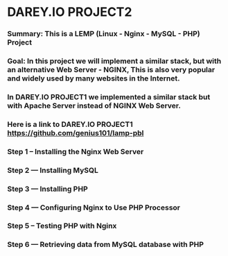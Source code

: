 # DAREY.IO PROJECT2

### Summary: This is a LEMP (Linux - Nginx - MySQL - PHP) Project

### Goal: In this project we will implement a similar stack, but with an alternative Web Server - NGINX, This is also very popular and widely used by many websites in the Internet.

### In DAREY.IO PROJECT1 we implemented a similar stack but with Apache Server instead of NGINX Web Server.

### Here is a link to DAREY.IO PROJECT1 https://github.com/genius101/lamp-pbl

### Step 1 – Installing the Nginx Web Server

### Step 2 — Installing MySQL

### Step 3 — Installing PHP

### Step 4 — Configuring Nginx to Use PHP Processor

### Step 5 – Testing PHP with Nginx

### Step 6 — Retrieving data from MySQL database with PHP
